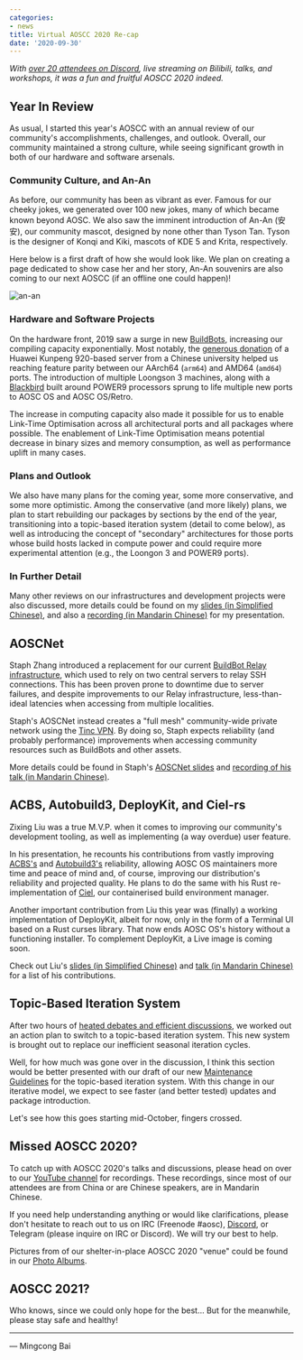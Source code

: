```yaml
---
categories:
- news
title: Virtual AOSCC 2020 Re-cap
date: '2020-09-30'
---
```


*With [over 20 attendees on Discord](https://aosc.io/news/gallery/), live
streaming on Bilibili, talks, and workshops, it was a fun and fruitful AOSCC
2020 indeed.*

Year In Review
--------------

As usual, I started this year's AOSCC with an annual review of our community's
accomplishments, challenges, and outlook. Overall, our community maintained
a strong culture, while seeing significant growth in both of our hardware
and software arsenals.

### Community Culture, and An-An

As before, our community has been as vibrant as ever. Famous for our cheeky
jokes, we generated over 100 new jokes, many of which became known beyond
AOSC. We also saw the imminent introduction of An-An (安安), our community
mascot, designed by none other than Tyson Tan. Tyson is the designer of Konqi
and Kiki, mascots of KDE 5 and Krita, respectively.

Here below is a first draft of how she would look like. We plan on creating
a page dedicated to show case her and her story, An-An souvenirs are also
coming to our next AOSCC (if an offline one could happen)!

![an-an](https://i.imgur.com/1TRhCCU.jpg)

### Hardware and Software Projects

On the hardware front, 2019 saw a surge in new [BuildBots](https://wiki.aosc.io/developer/infrastructure/buildbots/),
increasing our compiling capacity exponentially. Most notably, the
[generous donation](https://aosc.io/news/posts/2020-05-03-new-aarch64-build-server/)
of a Huawei Kunpeng 920-based server from a Chinese university helped us
reaching feature parity between our AArch64 (`arm64`) and AMD64 (`amd64`)
ports. The introduction of multiple Loongson 3 machines, along with a
[Blackbird](https://www.raptorcs.com/BB/) built around POWER9 processors
sprung to life multiple new ports to AOSC OS and AOSC OS/Retro.

The increase in computing capacity also made it possible for us to enable
Link-Time Optimisation across all architectural ports and all packages where
possible. The enablement of Link-Time Optimisation means potential decrease
in binary sizes and memory consumption, as well as performance uplift in
many cases.

### Plans and Outlook

We also have many plans for the coming year, some more conservative, and
some more optimistic. Among the conservative (and more likely) plans, we
plan to start rebuilding our packages by sections by the end of the year,
transitioning into a topic-based iteration system (detail to come below),
as well as introducing the concept of "secondary" architectures for those
ports whose build hosts lacked in compute power and could require more
experimental attention (e.g., the Loongon 3 and POWER9 ports).

### In Further Detail

Many other reviews on our infrastructures and development projects were also
discussed, more details could be found on my
[slides (in Simplified Chinese)](https://repo.aosc.io/aosc-documentation/aoscc-2020/mingcong-bai/AOSCC%202020%20-%20Year%20in%20Review.pdf),
and also a [recording (in Mandarin Chinese)](https://www.youtube.com/watch?v=eXPzOF2hX3s)
for my presentation.

AOSCNet
-------

Staph Zhang introduced a replacement for our current
[BuildBot Relay infrastructure](https://wiki.aosc.io/developer/infrastructure/buildbots/),
which used to rely on two central servers to relay SSH connections. This
has been proven prone to downtime due to server failures, and despite
improvements to our Relay infrastructure, less-than-ideal latencies when
accessing from multiple localities.

Staph's AOSCNet instead creates a "full mesh" community-wide private network
using the [Tinc VPN](https://www.tinc-vpn.org/). By doing so, Staph expects
reliability (and probably performance) improvements when accessing community
resources such as BuildBots and other assets.

More details could be found in Staph's [AOSCNet slides](https://repo.aosc.io/aosc-documentation/aoscc-2020/staph-zhang/AOSCC2020AOSCNet.pdf)
and [recording of his talk (in Mandarin Chinese)](https://www.youtube.com/watch?v=gRPewpLvOEo).

ACBS, Autobuild3, DeployKit, and Ciel-rs
----------------------------------------

Zixing Liu was a true M.V.P. when it comes to improving our community's
development tooling, as well as implementing (a way overdue) user feature.

In his presentation, he recounts his contributions from vastly improving
[ACBS's](https://github.com/AOSC-Dev/acbs/) and
[Autobuild3's](https://github.com/AOSC-Dev/autobuild3/) reliability, allowing
AOSC OS maintainers more time and peace of mind and, of course, improving
our distribution's reliability and projected quality. He plans to do the same
with his Rust re-implementation of [Ciel](https://github.com/AOSC-Dev/ciel/),
our containerised build environment manager.

Another important contribution from Liu this year was (finally) a working
implementation of DeployKit, albeit for now, only in the form of a Terminal
UI based on a Rust curses library. That now ends AOSC OS's history without a
functioning installer. To complement DeployKit, a Live image is coming soon.

Check out Liu's [slides (in Simplified Chinese)](https://repo.aosc.io/aosc-documentation/aoscc-2020/zixing-liu/20200923-liushuyu.pdf)
and [talk (in Mandarin Chinese)](https://www.youtube.com/watch?v=MXeXdMD3qpQ)
for a list of his contributions.

Topic-Based Iteration System
----------------------------

After two hours of [heated debates and efficient discussions](https://www.youtube.com/watch?v=5kxl_TIcPAE),
we worked out an action plan to switch to a topic-based iteration system.
This new system is brought out to replace our inefficient seasonal iteration
cycles.

Well, for how much was gone over in the discussion, I think this section would
be better presented with our draft of our new
[Maintenance Guidelines](https://wiki.aosc.io/developer/packaging/topic-based-maintenance-guideline/)
for the topic-based iteration system. With this change in our iterative model,
we expect to see faster (and better tested) updates and package introduction.

Let's see how this goes starting mid-October, fingers crossed.

Missed AOSCC 2020?
------------------

To catch up with AOSCC 2020's talks and discussions, please head on over to
our [YouTube channel](https://www.youtube.com/channel/UCQcEbjx5eVZYeH2Q59vPf9g)
for recordings. These recordings, since most of our attendees are from China
or are Chinese speakers, are in Mandarin Chinese.

If you need help understanding anything or would like clarifications, please
don't hesitate to reach out to us on IRC (Freenode #aosc),
[Discord](https://discord.gg/VYPHgt9), or Telegram (please inquire on IRC or
Discord). We will try our best to help.

Pictures from of our shelter-in-place AOSCC 2020 "venue" could be found in our
[Photo Albums](https://aosc.io/news/gallery/).

AOSCC 2021?
-----------

Who knows, since we could only hope for the best... But for the meanwhile, 
please stay safe and healthy!

----

— Mingcong Bai
